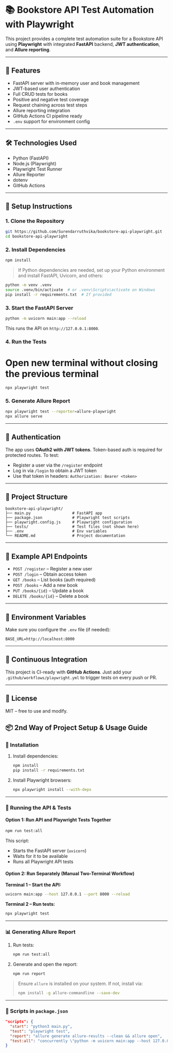 # 📚 Bookstore API Test Automation with Playwright

This project provides a complete test automation suite for a Bookstore API using **Playwright** with integrated **FastAPI** backend, **JWT authentication**, and **Allure reporting**.

---

## 🚀 Features

- FastAPI server with in-memory user and book management
- JWT-based user authentication
- Full CRUD tests for books
- Positive and negative test coverage
- Request chaining across test steps
- Allure reporting integration
- GitHub Actions CI pipeline ready
- `.env` support for environment config

---

## 🛠️ Technologies Used

- Python (FastAPI)
- Node.js (Playwright)
- Playwright Test Runner
- Allure Reporter
- dotenv
- GitHub Actions

---

## 🧰 Setup Instructions

### 1. Clone the Repository

```bash
git https://github.com/Surendarruthvika/bookstore-api-playwright.git
cd bookstore-api-playwright
```

### 2. Install Dependencies

```bash
npm install
```

> If Python dependencies are needed, set up your Python environment and install FastAPI, Uvicorn, and others:
```bash
python -m venv .venv
source .venv/bin/activate  # or .venv\Scripts\activate on Windows
pip install -r requirements.txt  # If provided
```

### 3. Start the FastAPI Server

```bash
python -m uvicorn main:app --reload
```

This runs the API on `http://127.0.0.1:8000`.

### 4. Run the Tests
# Open new terminal without closing the previous terminal
```bash
npx playwright test
```

### 5. Generate Allure Report

```bash
npx playwright test --reporter=allure-playwright
npx allure serve
```

---

## 🔐 Authentication

The app uses **OAuth2 with JWT tokens**. Token-based auth is required for protected routes. To test:

- Register a user via the `/register` endpoint
- Log in via `/login` to obtain a JWT token
- Use that token in headers: `Authorization: Bearer <token>`

---

## 📁 Project Structure

```
bookstore-api-playwright/
├── main.py                  # FastAPI app
├── package.json             # Playwright test scripts
├── playwright.config.js     # Playwright configuration
├── tests/                   # Test files (not shown here)
├── .env                     # Env variables
└── README.md                # Project documentation
```

---

## 🧪 Example API Endpoints

- `POST /register` – Register a new user
- `POST /login` – Obtain access token
- `GET /books` – List books (auth required)
- `POST /books` – Add a new book
- `PUT /books/{id}` – Update a book
- `DELETE /books/{id}` – Delete a book

---

## 🧼 Environment Variables

Make sure you configure the `.env` file (if needed):

```env
BASE_URL=http://localhost:8000
```

---

## 🤖 Continuous Integration

This project is CI-ready with **GitHub Actions**. Just add your `.github/workflows/playwright.yml` to trigger tests on every push or PR.

---

## 📜 License

MIT – free to use and modify.


## 📦 2nd Way of Project Setup & Usage Guide

### 🧰 Installation

1. Install dependencies:
   ```bash
   npm install
   pip install -r requirements.txt
   ```

2. Install Playwright browsers:
   ```bash
   npx playwright install --with-deps
   ```

---

### 🚀 Running the API & Tests

#### Option 1: Run API and Playwright Tests Together
```bash
npm run test:all
```

This script:
- Starts the FastAPI server (`uvicorn`)
- Waits for it to be available
- Runs all Playwright API tests

#### Option 2: Run Separately (Manual Two-Terminal Workflow)

**Terminal 1 – Start the API:**
```bash
uvicorn main:app --host 127.0.0.1 --port 8000 --reload
```

**Terminal 2 – Run tests:**
```bash
npx playwright test
```

---

### 📊 Generating Allure Report

1. Run tests:
   ```bash
   npm run test:all
   ```

2. Generate and open the report:
   ```bash
   npm run report
   ```

> Ensure `allure` is installed on your system. If not, install via:
> ```bash
> npm install -g allure-commandline --save-dev
> ```

---

### 📂 Scripts in `package.json`

```json
"scripts": {
  "start": "python3 main.py",
  "test": "playwright test",
  "report": "allure generate allure-results --clean && allure open",
  "test:all": "concurrently \"python -m uvicorn main:app --host 127.0.0.1 --port 8000\" \"wait-on http://127.0.0.1:8000/docs && npx playwright test\""
}
```
